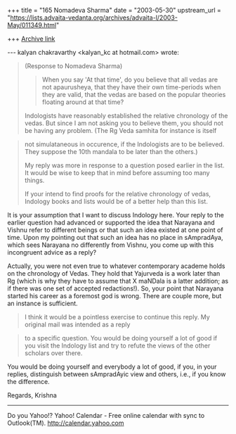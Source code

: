 +++
title = "165 Nomadeva Sharma"
date = "2003-05-30"
upstream_url = "https://lists.advaita-vedanta.org/archives/advaita-l/2003-May/011349.html"

+++
[Archive link](https://lists.advaita-vedanta.org/archives/advaita-l/2003-May/011349.html)


--- kalyan chakravarthy <kalyan_kc at hotmail.com> wrote:
> 
> (Response to Nomadeva Sharma)
> 
> >When you say 'At that time', do you believe that
> >all vedas are not apaurusheya, that they have 
> >their own time-periods when they are valid, that 
> >the vedas are based on the popular theories 
> >floating around at that time?
> 
> Indologists have reasonably established the relative
> chronology of the vedas. But since I am not asking 
> you to believe them, you should not be having any 
> problem. (The Rg Veda samhita for instance is itself

> not simulataneous in occurence, if the Indologists 
> are to be believed. They suppose the 10th mandala 
> to be later than the others.)
> 
> My reply was more in response to a question posed
> earlier in the list. It would be wise to keep that 
> in mind before assuming too many things.
> 
> If your intend to find proofs for the relative
> chronology of vedas, Indology books and lists 
> would be of a better help than this list.

It is your assumption that I want to discuss Indology
here. Your reply to the earlier question had advanced
or supported the idea that Narayana and Vishnu refer
to different beings or that such an idea existed at
one point of time. Upon my pointing out that such an
idea has no place in sAmpradAya, which sees Narayana
no differently from Vishnu, you come up with this
incongruent advice as a reply? 

Actually, you were not even true to whatever
contemporary academe holds on the chronology of Vedas.
They hold that Yajurveda is a work later than Rg
(which is why they have to assume that X maNDala is a
latter addition; as if there was one set of accepted
redactions!). So, your point that Narayana started his
career as a foremost god is wrong. There are couple
more, but an instance is sufficient.

> I think it would be a pointless exercise to continue
> this reply. My original mail was intended as a reply

> to a specific question. You would be doing 
> yourself a lot of good if you visit the Indology
> list and try to refute the  views of the other 
> scholars over there.

You would be doing yourself and everybody a lot of
good, if you, in your replies, distinguish between
sAmpradAyic view and others, i.e., if you know the
difference. 

Regards,
Krishna




__________________________________
Do you Yahoo!?
Yahoo! Calendar - Free online calendar with sync to Outlook(TM).
http://calendar.yahoo.com

